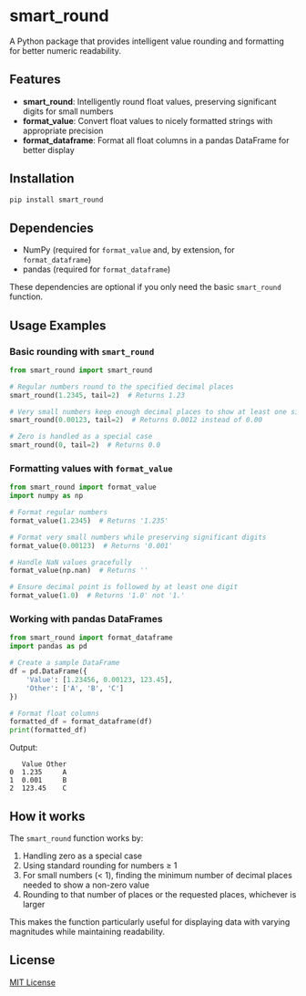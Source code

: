 # smart_round

A Python package that provides intelligent value rounding and formatting for better numeric readability.

## Features

- **smart_round**: Intelligently round float values, preserving significant digits for small numbers
- **format_value**: Convert float values to nicely formatted strings with appropriate precision
- **format_dataframe**: Format all float columns in a pandas DataFrame for better display

## Installation

```bash
pip install smart_round
```

## Dependencies

- NumPy (required for `format_value` and, by extension, for `format_dataframe`)
- pandas (required for `format_dataframe`)

These dependencies are optional if you only need the basic `smart_round` function.

## Usage Examples

### Basic rounding with `smart_round`

```python
from smart_round import smart_round

# Regular numbers round to the specified decimal places
smart_round(1.2345, tail=2)  # Returns 1.23

# Very small numbers keep enough decimal places to show at least one significant digit
smart_round(0.00123, tail=2)  # Returns 0.0012 instead of 0.00

# Zero is handled as a special case
smart_round(0, tail=2)  # Returns 0.0
```

### Formatting values with `format_value`

```python
from smart_round import format_value
import numpy as np

# Format regular numbers
format_value(1.2345)  # Returns '1.235'

# Format very small numbers while preserving significant digits
format_value(0.00123)  # Returns '0.001'

# Handle NaN values gracefully
format_value(np.nan)  # Returns ''

# Ensure decimal point is followed by at least one digit
format_value(1.0)  # Returns '1.0' not '1.'
```

### Working with pandas DataFrames

```python
from smart_round import format_dataframe
import pandas as pd

# Create a sample DataFrame
df = pd.DataFrame({
    'Value': [1.23456, 0.00123, 123.45],
    'Other': ['A', 'B', 'C']
})

# Format float columns
formatted_df = format_dataframe(df)
print(formatted_df)
```

Output:
```
   Value Other
0  1.235     A
1  0.001     B
2  123.45    C
```

## How it works

The `smart_round` function works by:
1. Handling zero as a special case
2. Using standard rounding for numbers ≥ 1
3. For small numbers (< 1), finding the minimum number of decimal places needed to show a non-zero value
4. Rounding to that number of places or the requested places, whichever is larger

This makes the function particularly useful for displaying data with varying magnitudes while maintaining readability.

## License

[MIT License](LICENSE)